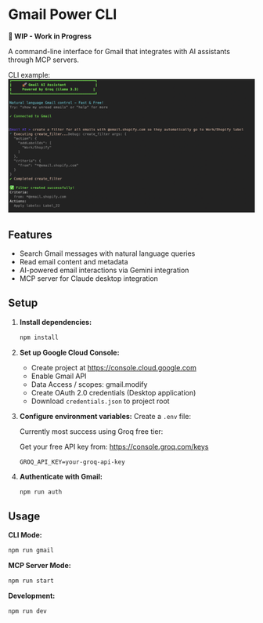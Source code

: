 # Gmail Power CLI

**🚧 WIP - Work in Progress**

A command-line interface for Gmail that integrates with AI assistants through MCP servers.

CLI example:
![CLI Example](./docs/CLI-screengrab-ex1.png)

## Features

- Search Gmail messages with natural language queries
- Read email content and metadata
- AI-powered email interactions via Gemini integration
- MCP server for Claude desktop integration

## Setup

1. **Install dependencies:**

   ```bash
   npm install
   ```

2. **Set up Google Cloud Console:**

   - Create project at https://console.cloud.google.com
   - Enable Gmail API
   - Data Access / scopes: gmail.modify
   - Create OAuth 2.0 credentials (Desktop application)
   - Download `credentials.json` to project root

3. **Configure environment variables:**
   Create a `.env` file:

   Currently most success using Groq free tier:

   Get your free API key from: https://console.groq.com/keys

   ```
   GROQ_API_KEY=your-groq-api-key
   ```

4. **Authenticate with Gmail:**
   ```bash
   npm run auth
   ```

## Usage

**CLI Mode:**

```bash
npm run gmail
```

**MCP Server Mode:**

```bash
npm run start
```

**Development:**

```bash
npm run dev
```
